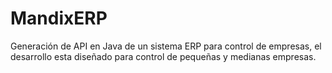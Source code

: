 # MandixERP
Generación de API en Java de un sistema ERP para control de empresas, el desarrollo esta diseñado para control de pequeñas y medianas empresas.
